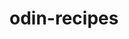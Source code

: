 # odin-recipes
<insert a brief introduction describing what the current project is and what skills you will have demonstrated once you have completed it.>